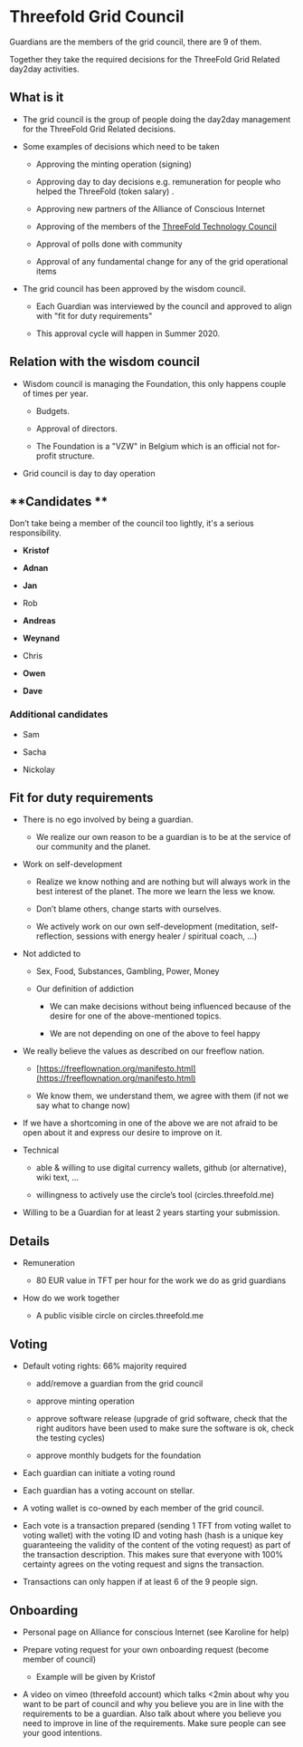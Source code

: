 # **Threefold Grid Council**

Guardians are the members of the grid council, there are 9 of them.

Together they take the required decisions for the ThreeFold Grid Related day2day activities.

## **What is it**

* The grid council is the group of people doing the day2day management for the ThreeFold Grid Related decisions.

* Some examples of decisions which need to be taken

    * Approving the minting operation (signing)

    * Approving day to day decisions e.g. remuneration for people who helped the ThreeFold (token salary) .

    * Approving new partners of the Alliance of Conscious Internet

    * Approving of the members of the [ThreeFold Technology Council](https://docs.google.com/document/d/1o8cXyYyWS-9IJmUsWey2RpuDC4n57F9yPa1oP7nO-6Y/edit#)

    * Approval of polls done with community

    * Approval of any fundamental change for any of the grid operational items

* The grid council has been approved by the wisdom council.

    * Each Guardian was interviewed by the council and approved to align with 
"fit for duty requirements"

    * This approval cycle will happen in Summer 2020.

## **Relation with the wisdom council**

* Wisdom council is managing the Foundation, this only happens couple of times per year.

    * Budgets.

    * Approval of directors.

    * The Foundation is a "VZW" in Belgium which is an official not for-profit structure.

* Grid council is day to day operation

## **Candidates **

Don’t take being a member of the council too lightly, it's a serious responsibility.

* **Kristof**

* **Adnan**

* **Jan**

* Rob

* **Andreas**

* **Weynand**

* Chris

* **Owen**

* **Dave**

### **Additional candidates**

* Sam

* Sacha

* Nickolay

## **Fit for duty requirements**

* There is no ego involved by being a guardian.

    * We realize our own reason to be a guardian is to be at the service of our community and the planet.

* Work on self-development

    * Realize we know nothing and are nothing but will always work in the best interest of the planet. The more we learn the less we know. 

    * Don’t blame others, change starts with ourselves.

    * We actively work on our own self-development (meditation, self-reflection, sessions with energy healer / spiritual coach, …)

* Not addicted to 

    * Sex, Food, Substances, Gambling, Power, Money

    * Our definition of addiction

        * We can make decisions without being influenced because of the desire for one of the above-mentioned topics.

        * We are not depending on one of the above to feel happy

* We really believe the values as described on our freeflow nation.

    * [https://freeflownation.org/manifesto.html](https://freeflownation.org/manifesto.html)

    * We know them, we understand them, we agree with them 
(if not we say what to change now)

* If we have a shortcoming in one of the above we are not afraid to be open about it and express our desire to improve on it.

* Technical

    * able & willing to use digital currency wallets, github (or alternative), wiki text, …

    * willingness to actively use the circle’s tool (circles.threefold.me)

* Willing to be a Guardian for at least 2 years starting your submission.

## **Details**

* Remuneration

    * 80 EUR value in TFT per hour for the work we do as grid guardians

* How do we work together

    * A public visible circle on circles.threefold.me

## **Voting**

* Default voting rights: 66% majority required

    * add/remove a guardian from the grid council

    * approve minting operation

    * approve software release (upgrade of grid software, check that the right auditors have been used to make sure the software is ok, check the testing cycles)

    * approve monthly budgets for the foundation

* Each guardian can initiate a voting round

* Each guardian has a voting account on stellar.

* A voting wallet is co-owned by each member of the grid council.

* Each vote is a transaction prepared (sending 1 TFT from voting wallet to voting wallet) with the voting ID and voting hash (hash is a unique key guaranteeing the validity of the content of the voting request) as part of the transaction description. This makes sure that everyone with 100% certainty agrees on the voting request and signs the transaction.

* Transactions can only happen if at least 6 of the 9 people sign.

## **Onboarding**

* Personal page on Alliance for conscious Internet (see Karoline for help)

* Prepare voting request for your own onboarding request (become member of council)

    * Example will be given by Kristof

* A video on vimeo (threefold account) which talks <2min about why you want to be part of council and why you believe you are in line with the requirements to be a guardian. Also talk about where you believe you need to improve in line of the requirements. Make sure people can see your good intentions.

